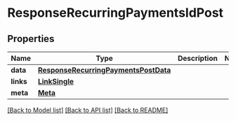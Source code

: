 # ResponseRecurringPaymentsIdPost

## Properties
Name | Type | Description | Notes
------------ | ------------- | ------------- | -------------
**data** | [**ResponseRecurringPaymentsPostData**](ResponseRecurringPaymentsPostData.md) |  | 
**links** | [**LinkSingle**](LinkSingle.md) |  | 
**meta** | [**Meta**](Meta.md) |  | 

[[Back to Model list]](../README.md#documentation-for-models) [[Back to API list]](../README.md#documentation-for-api-endpoints) [[Back to README]](../README.md)

